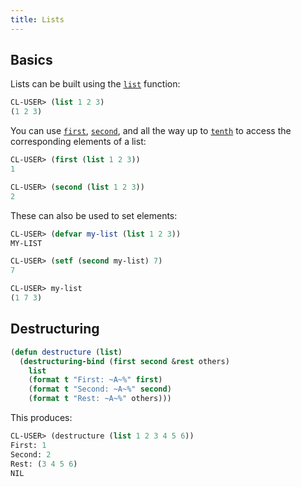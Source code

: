 ```yaml
---
title: Lists
---
```


## Basics

Lists can be built using the [`list`][list] function:

```lisp
CL-USER> (list 1 2 3)
(1 2 3)
```

You can use [`first`][accessors], [`second`][accessors], and all the way up to
[`tenth`][accessors] to access the corresponding elements of a list:

```lisp
CL-USER> (first (list 1 2 3))
1

CL-USER> (second (list 1 2 3))
2
```

These can also be used to set elements:

```lisp
CL-USER> (defvar my-list (list 1 2 3))
MY-LIST

CL-USER> (setf (second my-list) 7)
7

CL-USER> my-list
(1 7 3)
```

## Destructuring

```lisp
(defun destructure (list)
  (destructuring-bind (first second &rest others)
    list
    (format t "First: ~A~%" first)
    (format t "Second: ~A~%" second)
    (format t "Rest: ~A~%" others)))
```

This produces:

```lisp
CL-USER> (destructure (list 1 2 3 4 5 6))
First: 1
Second: 2
Rest: (3 4 5 6)
NIL
```

[list]: http://www.lispworks.com/documentation/lw50/CLHS/Body/f_list_.htm
[accessors]: http://www.lispworks.com/documentation/HyperSpec/Body/f_firstc.htm
